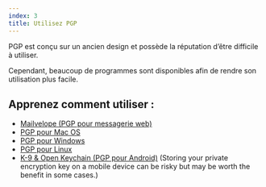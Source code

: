 ```yaml
---
index: 3
title: Utilisez PGP
---
```

PGP est conçu sur un ancien design et possède la réputation d’être difficile à utiliser.

Cependant, beaucoup de programmes sont disponibles afin de rendre son utilisation plus facile.

## Apprenez comment utiliser :

*   [Mailvelope (PGP pour messagerie web)](umbrella://cours/mailvelope)
*   [PGP pour Mac OS](umbrella://tools/pgp/s_pgp-for-mac-os-x.md)
*   [PGP pour Windows](umbrella://tools/pgp/s_pgp-for-windows.md)
*   [PGP pour Linux](umbrella://tools/pgp/s_pgp-for-linux.md)
*   [K-9 & Open Keychain (PGP pour Android)](umbrella://tools/encryption/s_k9-apg.md) (Storing your private encryption key on a mobile device can be risky but may be worth the benefit in some cases.)